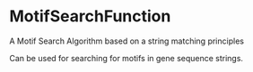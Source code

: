 # MotifSearchFunction

A Motif Search Algorithm based on  a string matching principles

Can be used for searching for motifs in gene sequence strings.
